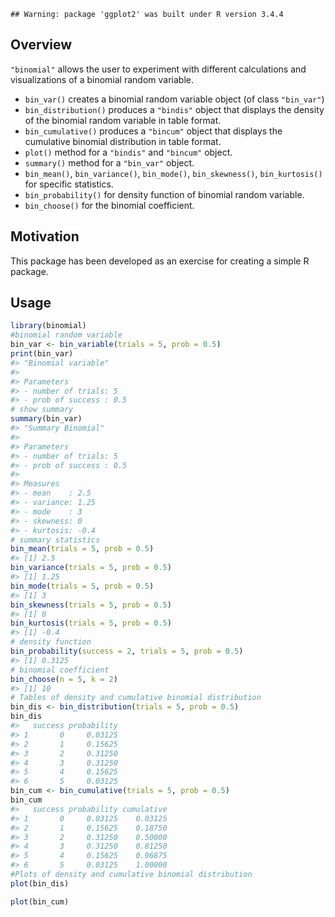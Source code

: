 
<!-- README.md is generated from README.Rmd. Please edit that file -->
    ## Warning: package 'ggplot2' was built under R version 3.4.4

Overview
--------

`"binomial"` allows the user to experiment with different calculations and visualizations of a binomial random variable.

-   `bin_var()` creates a binomial random variable object (of class `"bin_var"`)
-   `bin_distribution()` produces a `"bindis"` object that displays the density of the binomial random variable in table format.
-   `bin_cumulative()` produces a `"bincum"` object that displays the cumulative binomial distribution in table format.
-   `plot()` method for a `"bindis"` and `"bincum"` object.
-   `summary()` method for a `"bin_var"` object.
-   `bin_mean()`, `bin_variance()`, `bin_mode()`, `bin_skewness()`, `bin_kurtosis()` for specific statistics.
-   `bin_probability()` for density function of binomial random variable.
-   `bin_choose()` for the binomial coefficient.

Motivation
----------

This package has been developed as an exercise for creating a simple R package.

Usage
-----

``` r
library(binomial)
#binomial random variable
bin_var <- bin_variable(trials = 5, prob = 0.5)
print(bin_var)
#> "Binomial variable"
#> 
#> Parameters
#> - number of trials: 5 
#> - prob of success : 0.5
# show summary
summary(bin_var)
#> "Summary Binomial"
#> 
#> Parameters
#> - number of trials: 5 
#> - prob of success : 0.5 
#> 
#> Measures
#> - mean    : 2.5 
#> - variance: 1.25 
#> - mode    : 3 
#> - skewness: 0 
#> - kurtosis: -0.4
# summary statistics
bin_mean(trials = 5, prob = 0.5)
#> [1] 2.5
bin_variance(trials = 5, prob = 0.5)
#> [1] 1.25
bin_mode(trials = 5, prob = 0.5)
#> [1] 3
bin_skewness(trials = 5, prob = 0.5)
#> [1] 0
bin_kurtosis(trials = 5, prob = 0.5)
#> [1] -0.4
# density function
bin_probability(success = 2, trials = 5, prob = 0.5)
#> [1] 0.3125
# binomial coefficient
bin_choose(n = 5, k = 2)
#> [1] 10
# Tables of density and cumulative binomial distribution
bin_dis <- bin_distribution(trials = 5, prob = 0.5)
bin_dis
#>   success probability
#> 1       0     0.03125
#> 2       1     0.15625
#> 3       2     0.31250
#> 4       3     0.31250
#> 5       4     0.15625
#> 6       5     0.03125
bin_cum <- bin_cumulative(trials = 5, prob = 0.5)
bin_cum
#>   success probability cumulative
#> 1       0     0.03125    0.03125
#> 2       1     0.15625    0.18750
#> 3       2     0.31250    0.50000
#> 4       3     0.31250    0.81250
#> 5       4     0.15625    0.96875
#> 6       5     0.03125    1.00000
#Plots of density and cumulative binomial distribution
plot(bin_dis)
```

``` r
plot(bin_cum)
```

